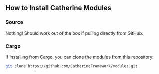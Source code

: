 ## How to Install Catherine Modules

### Source
Nothing! Should work out of the box if pulling directly from GitHub.

### Cargo
If installing from Cargo, you can clone the modules from this repository:

```bash
git clone https://github.com/CatherineFramework/modules.git
```